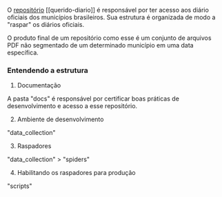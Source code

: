 O [repositório](https://github.com/okfn-brasil/querido-diario) [[querido-diario]] é responsável por ter acesso aos diário oficiais dos municípios brasileiros. Sua estrutura é organizada de modo a "raspar" os diários oficiais.

O produto final de um repositório como esse é um conjunto de arquivos PDF não segmentado de um determinado município em uma data específica.

### Entendendo a estrutura

1. Documentação

A pasta "docs" é responsável por certificar boas práticas de desenvolvimento e acesso a esse repositório.

2. Ambiente de desenvolvimento

"data_collection"

3. Raspadores

"data_collection" > "spiders"

4. Habilitando os raspadores para produção

"scripts"

